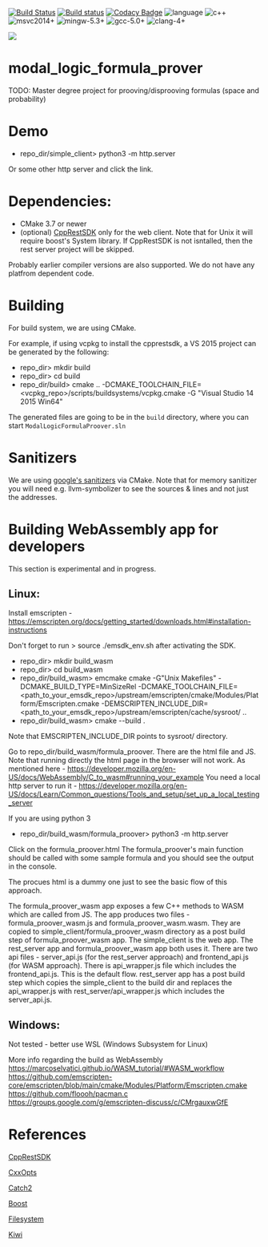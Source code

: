 [![Build Status](https://travis-ci.com/Anton94/modal_logic_formula_prover.svg?branch=master)](https://travis-ci.com/Anton94/modal_logic_formula_prover)
[![Build status](https://ci.appveyor.com/api/projects/status/0bjq49fxgpb66jkn?svg=true)](https://ci.appveyor.com/project/Anton94/modal-logic-formula-prover)
[![Codacy Badge](https://api.codacy.com/project/badge/Grade/e0c037d7e81d4c9fadef114d0a0bb534)](https://www.codacy.com/manual/Anton94/modal_logic_formula_prover?utm_source=github.com&amp;utm_medium=referral&amp;utm_content=Anton94/modal_logic_formula_prover&amp;utm_campaign=Badge_Grade)
![language](https://img.shields.io/badge/language-c++-blue.svg) ![c++](https://img.shields.io/badge/std-c++14-blue.svg)
![msvc2014+](https://img.shields.io/badge/MSVC-2014+-ff69b4.svg) ![mingw-5.3+](https://img.shields.io/badge/MINGW-5.3+-ff69b4.svg) 
![gcc-5.0+](https://img.shields.io/badge/GCC-5.0+-ff69b4.svg) ![clang-4+](https://img.shields.io/badge/CLANG-4+-ff69b4.svg)

[![](https://codescene.io/projects/5855/status.svg)](https://codescene.io/projects/5855/jobs/latest-successful/results)

# modal_logic_formula_prover
TODO: Master degree project for prooving/disprooving formulas (space and probability)

# Demo
- repo_dir/simple_client> python3 -m http.server

Or some other http server and click the link.

# Dependencies:
- CMake 3.7 or newer
- (optional) [CppRestSDK](https://github.com/microsoft/cpprestsdk) only for the web client. Note that for Unix it will require boost's System library. If CppRestSDK is not isntalled, then the rest server project will be skipped.

Probably earlier compiler versions are also supported. We do not have any platfrom dependent code.

# Building
For build system, we are using CMake.

For example, if using vcpkg to install the cpprestsdk, a VS 2015 project can be generated by the following:
- repo_dir> mkdir build
- repo_dir> cd build
- repo_dir/build> cmake .. -DCMAKE_TOOLCHAIN_FILE=<vcpkg_repo>/scripts/buildsystems/vcpkg.cmake -G "Visual Studio 14 2015 Win64"

The generated files are going to be in the `build` directory, where you can start `ModalLogicFormulaProover.sln`

# Sanitizers
We are using [google's sanitizers](https://github.com/google/sanitizers) via CMake.
Note that for memory sanitizer you will need e.g. llvm-symbolizer to see the sources & lines and not just the addresses.

# Building WebAssembly app for developers

This section is experimental and in progress.

## Linux:

Install emscripten - https://emscripten.org/docs/getting_started/downloads.html#installation-instructions

Don't forget to run > source ./emsdk_env.sh after activating the SDK.

- repo_dir> mkdir build_wasm
- repo_dir> cd build_wasm
- repo_dir/build_wasm> emcmake cmake -G"Unix Makefiles" -DCMAKE_BUILD_TYPE=MinSizeRel -DCMAKE_TOOLCHAIN_FILE=<path_to_your_emsdk_repo>/upstream/emscripten/cmake/Modules/Platform/Emscripten.cmake -DEMSCRIPTEN_INCLUDE_DIR=<path_to_your_emsdk_repo>/upstream/emscripten/cache/sysroot/ ..
- repo_dir/build_wasm> cmake --build .

Note that EMSCRIPTEN_INCLUDE_DIR points to sysroot/ directory.

Go to repo_dir/build_wasm/formula_proover. There are the html file and JS.
Note that running directly the html page in the browser will not work.
As mentioned here - https://developer.mozilla.org/en-US/docs/WebAssembly/C_to_wasm#running_your_example
You need a local http server to run it - https://developer.mozilla.org/en-US/docs/Learn/Common_questions/Tools_and_setup/set_up_a_local_testing_server

If you are using python 3
- repo_dir/build_wasm/formula_proover> python3 -m http.server

Click on the formula_proover.html
The formula_proover's main function should be called with some sample formula and you should see the output in the console.

The procues html is a dummy one just to see the basic flow of this approach.

The formula_proover_wasm app exposes a few C++ methods to WASM which are called from JS.
The app produces two files - formula_proover_wasm.js and formula_proover_wasm.wasm. They are copied to simple_client/formula_proover_wasm directory as a post build step of formula_proover_wasm app.
The simple_client is the web app. The rest_server app and formula_proover_wasm app both uses it. There are two api files - server_api.js (for the rest_server approach) and frontend_api.js (for WASM approach).
There is api_wrapper.js file which includes the frontend_api.js. This is the default flow.
rest_server app has a post build step which copies the simple_client to the build dir and replaces the api_wrapper.js with rest_server/api_wrapper.js which includes the server_api.js.


## Windows:
Not tested - better use WSL (Windows Subsystem for Linux)

More info regarding the build as WebAssembly
https://marcoselvatici.github.io/WASM_tutorial/#WASM_workflow
https://github.com/emscripten-core/emscripten/blob/main/cmake/Modules/Platform/Emscripten.cmake
https://github.com/floooh/pacman.c
https://groups.google.com/g/emscripten-discuss/c/CMrgauxwGfE


# References
[CppRestSDK](https://github.com/microsoft/cpprestsdk) 

[CxxOpts](https://github.com/jarro2783/cxxopts)

[Catch2](https://github.com/catchorg/Catch2)

[Boost](https://www.boost.org/)

[Filesystem](https://github.com/gulrak/filesystem/blob/master/include/ghc/filesystem.hpp)

[Kiwi](https://github.com/nucleic/kiwi)
